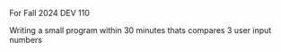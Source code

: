 For Fall 2024 DEV 110

Writing a small program within 30 minutes thats compares 3 user input numbers
